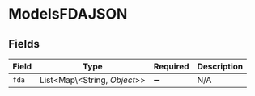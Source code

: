 # ModelsFDAJSON


## Fields

| Field                          | Type                           | Required                       | Description                    |
| ------------------------------ | ------------------------------ | ------------------------------ | ------------------------------ |
| `fda`                          | List\<Map\\<String, *Object*>> | :heavy_minus_sign:             | N/A                            |